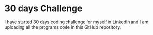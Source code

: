 # 30 days Challenge
I have started 30 days coding challenge for myself in LinkedIn and I am uploading all the programs code in this GitHub repository.
